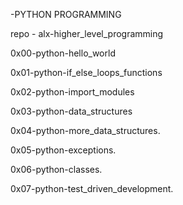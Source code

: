 -PYTHON PROGRAMMING

repo - alx-higher_level_programming

0x00-python-hello_world

0x01-python-if_else_loops_functions

0x02-python-import_modules

0x03-python-data_structures

0x04-python-more_data_structures.

0x05-python-exceptions.

0x06-python-classes.

0x07-python-test_driven_development.
